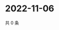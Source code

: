 # 2022-11-06

共 0 条

<!-- BEGIN WEIBO -->
<!-- 最后更新时间 Sun Nov 06 2022 05:13:47 GMT+0800 (China Standard Time) -->

<!-- END WEIBO -->
